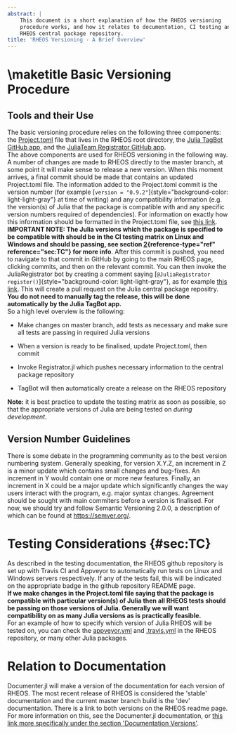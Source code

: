 ```yaml
---
abstract: |
    This document is a short explanation of how the RHEOS versioning
    procedure works, and how it relates to documentation, CI testing and the
    RHEOS central package repository.
title: 'RHEOS Versioning - A Brief Overview'
---
```


\maketitle
Basic Versioning Procedure
==========================

Tools and their Use
-------------------

The basic versioning procedure relies on the following three components:
the
[Project.toml](https://github.com/JuliaRheology/RHEOS.jl/blob/master/Project.toml)
file that lives in the RHEOS root directory, the [Julia TagBot GitHub
app](https://github.com/JuliaRegistries/TagBot), and the [JuliaTeam
Registrator GitHub
app](https://github.com/JuliaRegistries/Registrator.jl).\
The above components are used for RHEOS versioning in the following way.
A number of changes are made to RHEOS directly to the master branch, at
some point it will make sense to release a new version. When this moment
arrives, a final commit should be made that contains an updated
Project.toml file. The information added to the Project.toml commit is
the version number (for example
[`version = "0.9.2"`]{style="background-color: light-light-gray"} at
time of writing) and any compatibility information (e.g. the version(s)
of Julia that the package is compatible with and any specific version
numbers required of dependencies). For information on exactly how this
information should be formatted in the Project.toml file, see [this
link](https://julialang.github.io/Pkg.jl/v1/compatibility/index.html).
**IMPORTANT NOTE: The Julia versions which the package is specified to
be compatible with should be in the CI testing matrix on Linux and
Windows and should be passing, see
section [2](#sec:TC){reference-type="ref" reference="sec:TC"} for more
info**. After this commit is pushed, you need to navigate to that commit
in GitHub by going to the main RHEOS page, clicking commits, and then on
the relevant commit. You can then invoke the JuliaRegistrator bot by
creating a comment saying
[`@JuliaRegistrator register()`]{style="background-color: light-light-gray"},
as for example [this
link](https://github.com/JuliaRheology/RHEOS.jl/commit/e2e63c299615a32ab2d7e055484b3efc662544c4).
This will create a pull request on the Julia central package repositry.
**You do not need to manually tag the release, this will be done
automatically by the Julia TagBot app.**\
So a high level overview is the following:

-   Make changes on master branch, add tests as necessary and make sure
    all tests are passing in required Julia versions

-   When a version is ready to be finalised, update Project.toml, then
    commit

-   Invoke Registrator.jl which pushes necessary information to the
    central package repository

-   TagBot will then automatically create a release on the RHEOS
    repository

**Note:** it is best practice to update the testing matrix as soon as
possible, so that the appropriate versions of Julia are being tested on
*during development*.

Version Number Guidelines
-------------------------

There is some debate in the programming community as to the best version
numbering system. Generally speaking, for version X.Y.Z, an increment in
Z is a minor update which contains small changes and bug-fixes. An
increment in Y would contain one or more new features. Finally, an
increment in X could be a major update which significantly changes the
way users interact with the program, e.g. major syntax changes.
Agreement should be sought with main commiters before a version is
finalised. For now, we should try and follow Semantic Versioning 2.0.0,
a description of which can be found at <https://semver.org/>.

Testing Considerations {#sec:TC}
======================

As described in the testing documentation, the RHEOS github repository
is set up with Travis CI and Appveyor to automatically run tests on
Linux and Windows servers respectively. If any of the tests fail, this
will be indicated on the appropriate badge in the github repository
README page.\
**If we make changes in the Project.toml file saying that the package is
compatible with particular version(s) of Julia then all RHEOS tests
should be passing on those versions of Julia. Generally we will want
compatibility on as many Julia versions as is practically feasible.**\
For an example of how to specify which version of Julia RHEOS will be
tested on, you can check the
[appveyor.yml](https://github.com/JuliaRheology/RHEOS.jl/blob/master/appveyor.yml)
and
[.travis.yml](https://github.com/JuliaRheology/RHEOS.jl/blob/master/.travis.yml)
in the RHEOS repository, or many other Julia packages.

Relation to Documentation
=========================

Documenter.jl will make a version of the documentation for each version
of RHEOS. The most recent release of RHEOS is considered the 'stable'
documentation and the current master branch build is the 'dev'
documentation. There is a link to both versions on the RHEOS readme
page. For more information on this, see the Documenter.jl documentation,
or [this link more specifically under the section 'Documentation
Versions'](https://juliadocs.github.io/Documenter.jl/stable/man/hosting/).

